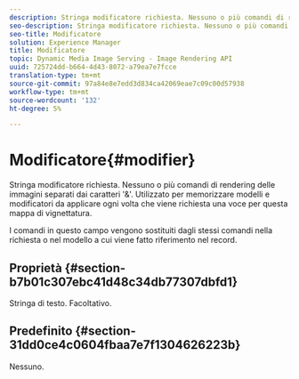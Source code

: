 ```yaml
---
description: Stringa modificatore richiesta. Nessuno o più comandi di rendering delle immagini separati dai caratteri '&'. Utilizzato per memorizzare modelli e modificatori da applicare ogni volta che viene richiesta una voce per questa mappa di vignettatura.
seo-description: Stringa modificatore richiesta. Nessuno o più comandi di rendering delle immagini separati dai caratteri '&'. Utilizzato per memorizzare modelli e modificatori da applicare ogni volta che viene richiesta una voce per questa mappa di vignettatura.
seo-title: Modificatore
solution: Experience Manager
title: Modificatore
topic: Dynamic Media Image Serving - Image Rendering API
uuid: 725724dd-b664-4d43-8072-a79ea7e7fcce
translation-type: tm+mt
source-git-commit: 97a84e8e7edd3d834ca42069eae7c09c00d57938
workflow-type: tm+mt
source-wordcount: '132'
ht-degree: 5%

---
```



# Modificatore{#modifier}

Stringa modificatore richiesta. Nessuno o più comandi di rendering delle immagini separati dai caratteri &#39;&amp;&#39;. Utilizzato per memorizzare modelli e modificatori da applicare ogni volta che viene richiesta una voce per questa mappa di vignettatura.

I comandi in questo campo vengono sostituiti dagli stessi comandi nella richiesta o nel modello a cui viene fatto riferimento nel record.

## Proprietà {#section-b7b01c307ebc41d48c34db77307dbfd1}

Stringa di testo. Facoltativo.

## Predefinito {#section-31dd0ce4c0604fbaa7e7f1304626223b}

Nessuno.
